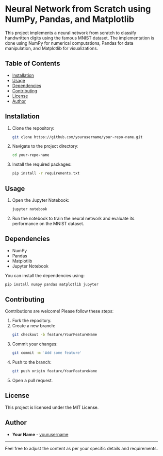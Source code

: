 # Neural Network from Scratch using NumPy, Pandas, and Matplotlib

This project implements a neural network from scratch to classify handwritten digits using the famous MNIST dataset. The implementation is done using NumPy for numerical computations, Pandas for data manipulation, and Matplotlib for visualizations.

## Table of Contents

- [Installation](#installation)
- [Usage](#usage)
- [Dependencies](#dependencies)
- [Contributing](#contributing)
- [License](#license)
- [Author](#author)

## Installation

1. Clone the repository:
    ```sh
    git clone https://github.com/yourusername/your-repo-name.git
    ```
2. Navigate to the project directory:
    ```sh
    cd your-repo-name
    ```
3. Install the required packages:
    ```sh
    pip install -r requirements.txt
    ```

## Usage

1. Open the Jupyter Notebook:
    ```sh
    jupyter notebook
    ```
2. Run the notebook to train the neural network and evaluate its performance on the MNIST dataset.

## Dependencies

- NumPy
- Pandas
- Matplotlib
- Jupyter Notebook

You can install the dependencies using:
```sh
pip install numpy pandas matplotlib jupyter
```

## Contributing

Contributions are welcome! Please follow these steps:

1. Fork the repository.
2. Create a new branch:
    ```sh
    git checkout -b feature/YourFeatureName
    ```
3. Commit your changes:
    ```sh
    git commit -m 'Add some feature'
    ```
4. Push to the branch:
    ```sh
    git push origin feature/YourFeatureName
    ```
5. Open a pull request.

## License

This project is licensed under the MIT License.

## Author

- **Your Name** - [yourusername](https://github.com/yourusername)

---

Feel free to adjust the content as per your specific details and requirements.
